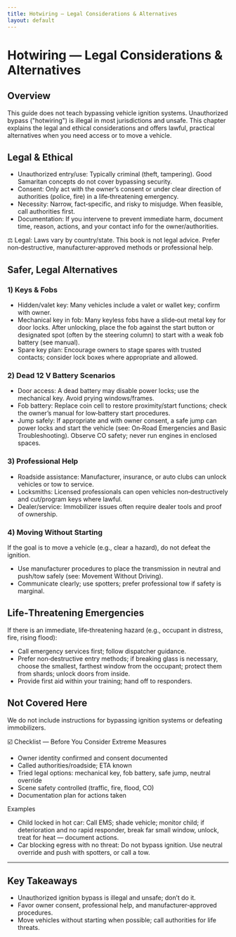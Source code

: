 ```yaml
---
title: Hotwiring — Legal Considerations & Alternatives
layout: default
---
```


# Hotwiring — Legal Considerations & Alternatives

## Overview
This guide does not teach bypassing vehicle ignition systems. Unauthorized bypass ("hotwiring") is illegal in most jurisdictions and unsafe. This chapter explains the legal and ethical considerations and offers lawful, practical alternatives when you need access or to move a vehicle.

## Legal & Ethical
- Unauthorized entry/use: Typically criminal (theft, tampering). Good Samaritan concepts do not cover bypassing security.
- Consent: Only act with the owner’s consent or under clear direction of authorities (police, fire) in a life‑threatening emergency.
- Necessity: Narrow, fact‑specific, and risky to misjudge. When feasible, call authorities first.
- Documentation: If you intervene to prevent immediate harm, document time, reason, actions, and your contact info for the owner/authorities.

⚖️ Legal: Laws vary by country/state. This book is not legal advice. Prefer non‑destructive, manufacturer‑approved methods or professional help.

## Safer, Legal Alternatives
### 1) Keys & Fobs
- Hidden/valet key: Many vehicles include a valet or wallet key; confirm with owner.
- Mechanical key in fob: Many keyless fobs have a slide‑out metal key for door locks. After unlocking, place the fob against the start button or designated spot (often by the steering column) to start with a weak fob battery (see manual).
- Spare key plan: Encourage owners to stage spares with trusted contacts; consider lock boxes where appropriate and allowed.

### 2) Dead 12 V Battery Scenarios
- Door access: A dead battery may disable power locks; use the mechanical key. Avoid prying windows/frames.
- Fob battery: Replace coin cell to restore proximity/start functions; check the owner’s manual for low‑battery start procedures.
- Jump safely: If appropriate and with owner consent, a safe jump can power locks and start the vehicle (see: On‑Road Emergencies and Basic Troubleshooting). Observe CO safety; never run engines in enclosed spaces.

### 3) Professional Help
- Roadside assistance: Manufacturer, insurance, or auto clubs can unlock vehicles or tow to service.
- Locksmiths: Licensed professionals can open vehicles non‑destructively and cut/program keys where lawful.
- Dealer/service: Immobilizer issues often require dealer tools and proof of ownership.

### 4) Moving Without Starting
If the goal is to move a vehicle (e.g., clear a hazard), do not defeat the ignition.
- Use manufacturer procedures to place the transmission in neutral and push/tow safely (see: Movement Without Driving).
- Communicate clearly; use spotters; prefer professional tow if safety is marginal.

## Life‑Threatening Emergencies
If there is an immediate, life‑threatening hazard (e.g., occupant in distress, fire, rising flood):
- Call emergency services first; follow dispatcher guidance.
- Prefer non‑destructive entry methods; if breaking glass is necessary, choose the smallest, farthest window from the occupant; protect them from shards; unlock doors from inside.
- Provide first aid within your training; hand off to responders.

## Not Covered Here
We do not include instructions for bypassing ignition systems or defeating immobilizers.

<!-- Placeholder: This project intentionally omits illegal/destructive "how‑to" procedures. -->

☑️ Checklist — Before You Consider Extreme Measures
- Owner identity confirmed and consent documented
- Called authorities/roadside; ETA known
- Tried legal options: mechanical key, fob battery, safe jump, neutral override
- Scene safety controlled (traffic, fire, flood, CO)
- Documentation plan for actions taken

Examples
- Child locked in hot car: Call EMS; shade vehicle; monitor child; if deterioration and no rapid responder, break far small window, unlock, treat for heat — document actions.
- Car blocking egress with no threat: Do not bypass ignition. Use neutral override and push with spotters, or call a tow.

---

## Key Takeaways
- Unauthorized ignition bypass is illegal and unsafe; don’t do it.
- Favor owner consent, professional help, and manufacturer‑approved procedures.
- Move vehicles without starting when possible; call authorities for life threats.

